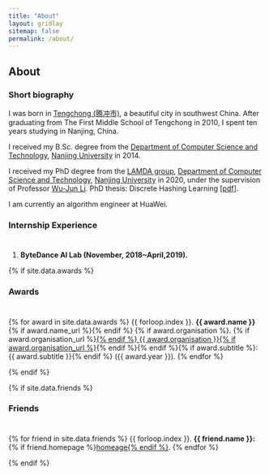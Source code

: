 ```yaml
---
title: "About"
layout: gridlay
sitemap: false
permalink: /about/
---
```


## About 

### Short biography

I was born in <a href="https://en.wikipedia.org/wiki/Tengchong" _target="_blank">Tengchong (腾冲市)</a>, a beautiful city in southwest China. After graduating from The First Middle School of Tengchong in 2010, I spent ten years studying in Nanjing, China.

I received my B.Sc. degree from the <a href="https://cs.nju.edu.cn/" _target="_blank">Department of Computer Science and Technology</a>, <a href="https://www.nju.edu.cn/" _target="_blank">Nanjing University</a> in 2014.

I received my PhD degree from the <a href="https://www.lamda.nju.edu.cn/CH.MainPage.ashx" target="_blan">LAMDA group</a>, <a href="https://cs.nju.edu.cn/" target="_blank">Department of Computer Science and Technology</a>, <a href="https://www.nju.edu.cn/" target="_blank">Nanjing University</a> in 2020, under the supervision of Professor <a href="https://cs.nju.edu.cn/lwj" target="_blank">Wu-Jun Li</a>. PhD thesis: Discrete Hashing Learning [<a href="https://jiangqy.github.io/publications/assert/PHD_thesis.pdf" target="_blank">pdf</a>].

I am currently an algorithm engineer at HuaWei.

### Internship Experience
<div class="rowl1" style="padding-top: 10px;">

1. <strong>ByteDance AI Lab (November, 2018~April,2019).</strong>
</div>

{% if site.data.awards %}
### Awards
<div class="rowl1" style="padding-top: 10px;">

{% for award in site.data.awards %}
{{ forloop.index }}. <strong>{{ award.name }}</strong>{% if award.name_url %}{% endif %} {% if award.organisation %}. {% if award.organisation_url %}<a href="{{ award.organisation_url }}" target="_blank">{% endif %} {{ award.organisation }}{% if award.organisation_url %}</a>{% endif %}{% endif %}{% if award.subtitle %}: {{ award.subtitle }}{% endif %} ({{ award.year }}).
{% endfor %}
</div>
{% endif %}

{% if site.data.friends %}
### Friends
<div class="rowl1" style="padding-top: 10px;">

{% for friend in site.data.friends %}
{{ forloop.index }}. <strong>{{ friend.name }}: </strong>{% if friend.homepage %}<a href="{{ friend.homepage }}" target="_blank">homeage{% endif %}</a>.
{% endfor %}
</div>
{% endif %}
